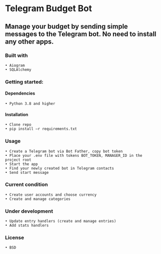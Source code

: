# Telegram Budget Bot
## Manage your budget by sending simple messages to the Telegram bot. No need to install any other apps.
### Built with
    • Aiogram 
    • SQLAlchemy
### Getting started:
#### Dependencies
    • Python 3.8 and higher
#### Installation
    • Clone repo
    • pip install –r requirements.txt
### Usage
    • Create a Telegram bot via Bot Father, copy bot token
    • Place your .env file with tokens BOT_TOKEN, MANAGER_ID in the project root
    • Start the app
    • Find your newly created bot in Telegram contacts
    • Send start message
### Current condition
    • Create user accounts and choose currency
    • Create and manage categories
### Under development
    • Update entry handlers (create and manage entries)
    • Add stats handlers
### License
    • BSD